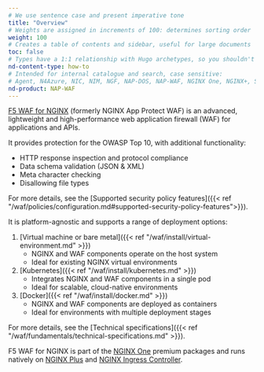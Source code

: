 ```yaml
---
# We use sentence case and present imperative tone
title: "Overview"
# Weights are assigned in increments of 100: determines sorting order
weight: 100
# Creates a table of contents and sidebar, useful for large documents
toc: false
# Types have a 1:1 relationship with Hugo archetypes, so you shouldn't need to change this
nd-content-type: how-to
# Intended for internal catalogue and search, case sensitive:
# Agent, N4Azure, NIC, NIM, NGF, NAP-DOS, NAP-WAF, NGINX One, NGINX+, Solutions, Unit
nd-product: NAP-WAF
---
```


[F5 WAF for NGINX](https://www.f5.com/products/nginx/nginx-app-protect) (formerly NGINX App Protect WAF) is an advanced, lightweight and high-performance web application firewall (WAF) for applications and APIs. 

It provides protection for the OWASP Top 10, with additional functionality:

- HTTP response inspection and protocol compliance
- Data schema validation (JSON & XML)
- Meta character checking
- Disallowing file types

For more details, see the [Supported security policy features]({{< ref "/waf/policies/configuration.md#supported-security-policy-features">}}).

It is platform-agnostic and supports a range of deployment options:

1. [Virtual machine or bare metal]({{< ref "/waf/install/virtual-environment.md" >}})
    - NGINX and WAF components operate on the host system
    - Ideal for existing NGINX virtual environments
1. [Kubernetes]({{< ref "/waf/install/kubernetes.md" >}})
    - Integrates NGINX and WAF components in a single pod
    - Ideal for scalable, cloud-native environments
1. [Docker]({{< ref "/waf/install/docker.md" >}})
    - NGINX and WAF components are deployed as containers
    - Ideal for environments with multiple deployment stages

For more details, see the [Technical specifications]({{< ref "/waf/fundamentals/technical-specifications.md" >}}).

F5 WAF for NGINX is part of the [NGINX One](https://www.f5.com/products/nginx/one) premium packages and runs natively on [NGINX Plus](https://www.f5.com/products/nginx/nginx-plus) and [NGINX Ingress Controller](https://www.f5.com/products/nginx/nginx-ingress-controller). 
